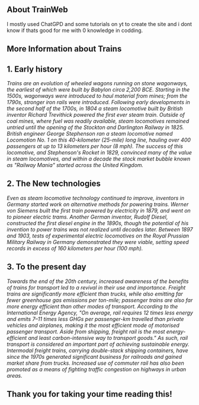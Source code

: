 ## About TrainWeb
I mostly used ChatGPD and some tutorials on yt to create the site and i dont know if thats good for me with 0 knowledge in codding.
## More Information about Trains
## 1. Early history
_Trains are an evolution of wheeled wagons running on stone wagonways, the earliest of which were built by Babylon circa 2,200 BCE. Starting in the 1500s, wagonways were introduced to haul material from mines; from the 1790s, stronger iron rails were introduced. Following early developments in the second half of the 1700s, in 1804 a steam locomotive built by British inventor Richard Trevithick powered the first ever steam train. Outside of coal mines, where fuel was readily available, steam locomotives remained untried until the opening of the Stockton and Darlington Railway in 1825. British engineer George Stephenson ran a steam locomotive named Locomotion No. 1 on this 40-kilometer (25-mile) long line, hauling over 400 passengers at up to 13 kilometers per hour (8 mph). The success of this locomotive, and Stephenson's Rocket in 1829, convinced many of the value in steam locomotives, and within a decade the stock market bubble known as "Railway Mania" started across the United Kingdom._
## 2. The New technologies
_Even as steam locomotive technology continued to improve, inventors in Germany started work on alternative methods for powering trains. Werner von Siemens built the first train powered by electricity in 1879, and went on to pioneer electric trams. Another German inventor, Rudolf Diesel, constructed the first diesel engine in the 1890s, though the potential of his invention to power trains was not realized until decades later. Between 1897 and 1903, tests of experimental electric locomotives on the Royal Prussian Military Railway in Germany demonstrated they were viable, setting speed records in excess of 160 kilometers per hour (100 mph)._
## 3. To the present day
_Towards the end of the 20th century, increased awareness of the benefits of trains for transport led to a revival in their use and importance. Freight trains are significantly more efficient than trucks, while also emitting far fewer greenhouse gas emissions per ton-mile; passenger trains are also far more energy efficient than other modes of transport. According to the International Energy Agency, "On average, rail requires 12 times less energy and emits 7–11 times less GHGs per passenger-km travelled than private vehicles and airplanes, making it the most efficient mode of motorised passenger transport. Aside from shipping, freight rail is the most energy-efficient and least carbon-intensive way to transport goods." As such, rail transport is considered an important part of achieving sustainable energy. Intermodal freight trains, carrying double-stack shipping containers, have since the 1970s generated significant business for railroads and gained market share from trucks. Increased use of commuter rail has also been promoted as a means of fighting traffic congestion on highways in urban areas._
## Thank you for taking your time reading this!
